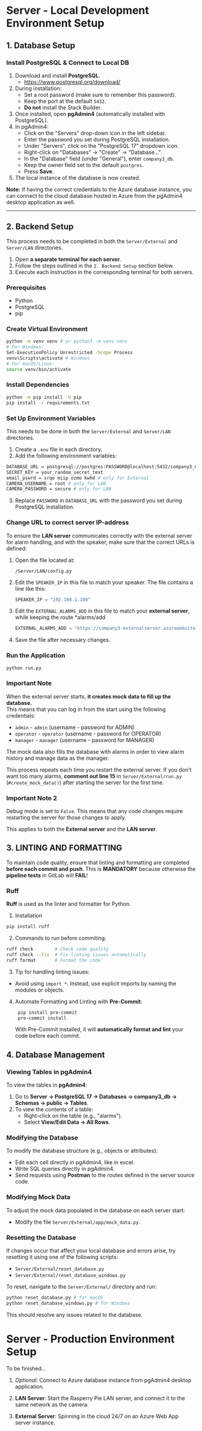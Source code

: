 # Server - Local Development Environment Setup

## 1. Database Setup

### Install PostgreSQL & Connect to Local DB

1. Download and install **PostgreSQL**.
   - https://www.postgresql.org/download/
2. During installation:
   - Set a root password (make sure to remember this password).
   - Keep the port at the default `5432`.
   - **Do not** install the Stack Builder.
3. Once installed, open **pgAdmin4** (automatically installed with PostgreSQL).
4. In pgAdmin4:
   - Click on the "Servers" drop-down icon in the left sidebar.
   - Enter the password you set during PostgreSQL installation.
   - Under "Servers", click on the "PostgreSQL 17" dropdown icon.
   - Right-click on "Databases" → "Create" → "Database...".
   - In the "Database" field (under "General"), enter `company3_db`.
   - Keep the owner field set to the default `postgres`.
   - Press **Save**.
5. The local instance of the database is now created.

**Note:** If having the correct credentials to the Azure database instance, you can connect to the cloud database hosted in Azure from the pgAdmin4 desktop application as well.

---

## 2. Backend Setup

This process needs to be completed in both the `Server/External` and `Server/LAN` directories.

1. Open **a separate terminal for each server**.
2. Follow the steps outlined in the `2. Backend Setup` section below.
3. Execute each instruction in the corresponding terminal for both servers.

### Prerequisites

- Python
- PostgreSQL
- pip

### Create Virtual Environment

```bash
python -m venv venv # or python3 -m venv venv
# For Windows:
Set-ExecutionPolicy Unrestricted -Scope Process
venv\Scripts\activate # Windows
# For macOS/Linux:
source venv/bin/activate
```

### Install Dependencies

```bash
python -m pip install -U pip
pip install -r requirements.txt
```

### Set Up Environment Variables

This needs to be done in both the `Server/External` and `Server/LAN` directories.

1. Create a `.env` file in each directory.
2. Add the following environment variables:

```bash
DATABASE_URL = postgresql://postgres:PASSWORD@localhost:5432/company3_db
SECRET_KEY = your_random_secret_text
email_pswrd = srqe miip ozmo kwhd # only for External
CAMERA_USERNAME = root # only for LAN
CAMERA_PASSWORD = secure # only for LAN
```

3. Replace `PASSWORD` in `DATABASE_URL` with the password you set during PostgreSQL installation.

### Change URL to correct server IP-address

To ensure the **LAN server** communicates correctly with the external server for alarm handling, and with the speaker, make sure that the correct URLs is defined:

1. Open the file located at:
   ```plaintext
   /Server/LAN/config.py
   ```
2. Edit the `SPEAKER_IP` in this file to match your speaker. The file contains a line like this:
   ```python
   SPEAKER_IP = "192.168.1.108"
   ```
3. Edit the `EXTERNAL_ALARMS_ADD` in this file to match your **external server**, while keeping the route \*alarms/add
   ```python
   EXTERNAL_ALARMS_ADD = "https://company3-externalserver.azurewebsites.net/alarms/add"
   ```
4. Save the file after necessary changes.

### Run the Application

```bash
python run.py
```

### Important Note

When the external server starts, **it creates mock data to fill up the database.**  
This means that you can log in from the start using the following credentials:

- `admin` - `admin` (username - password for ADMIN)
- `operator` - `operator` (username - password for OPERATOR)
- `manager` - `manager` (username - password for MANAGER)

The mock data also fills the database with alarms in order to view alarm history and manage data as the manager.

This process repeats each time you restart the external server. If you don’t want too many alarms, **comment out line 15** in `Server/External/run.py` (`#create_mock_data()`) after starting the server for the first time.

### Important Note 2

Debug mode is set to `False`. This means that any code changes require restarting the server for those changes to apply.

This applies to both the **External server** and the **LAN server**.

## 3. LINTING AND FORMATTING

To maintain code quality, ensure that linting and formatting are completed **before each commit and push**. This is **MANDATORY** because otherwise the **pipeline tests** in GitLab will **FAIL**!

### Ruff

**Ruff** is used as the linter and formatter for Python.

1. Installation

```bash
pip install ruff
```

2. Commands to run before commiting:

```bash
ruff check        # Check code quality
ruff check --fix  # Fix linting issues automatically
ruff format       # Format the code'
```

3. Tip for handling linting issues:

- Avoid using `import *`. Instead, use explicit imports by naming the modules or objects.

4. Automate Formatting and Linting with **Pre-Commit**:
   ```bash
    pip install pre-commit
    pre-commit install
   ```
   With Pre-Commit installed, it will **automatically format and lint** your code before each commit.

## 4. Database Management

### Viewing Tables in pgAdmin4

To view the tables in **pgAdmin4**:

1. Go to **Server → PostgreSQL 17 → Databases → company3_db → Schemas → public → Tables**.
2. To view the contents of a table:
   - Right-click on the table (e.g., "alarms").
   - Select **View/Edit Data → All Rows**.

### Modifying the Database

To modify the database structure (e.g., objects or attributes):

- Edit each cell directly in pgAdmin4, like in excel.
- Write SQL queries directly in pgAdmin4.
- Send requests using **Postman** to the routes defined in the server source code.

### Modifying Mock Data

To adjust the mock data populated in the database on each server start:

- Modify the file `Server/External/app/mock_data.py`.

### Resetting the Database

If changes occur that affect your local database and errors arise, try resetting it using one of the following scripts:

- `Server/External/reset_database.py`
- `Server/External/reset_database_windows.py`

To reset, navigate to the `Server/External/` directory and run:

```bash
python reset_database.py # for macOS
python reset_database_windows.py # for Windows
```

This should resolve any issues related to the database.

# Server - Production Environment Setup

To be finished...

1. _Optional_: Connect to Azure database instance from pgAdmin4 desktop application.

2. **LAN Server**: Start the Rasperry Pie LAN server, and connect it to the same network as the camera.

3. **External Server**: Spinning in the cloud 24/7 on an Azure Web App server instance.
